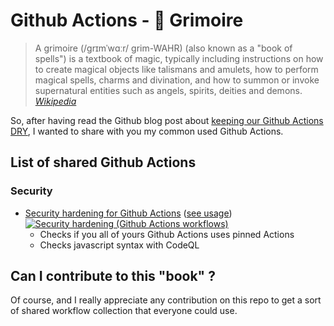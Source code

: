 # Github Actions - :closed_book: Grimoire
> A grimoire (/ɡrɪmˈwɑːr/ grim-WAHR) (also known as a "book of spells") is a textbook of magic, typically including instructions on how to create magical objects like talismans and amulets, how to perform magical spells, charms and divination, and how to summon or invoke supernatural entities such as angels, spirits, deities and demons.
> *[Wikipedia](https://en.wikipedia.org/wiki/Grimoire)*

So, after having read the Github blog post about [keeping our Github Actions DRY](https://github.blog/changelog/2021-10-05-github-actions-dry-your-github-actions-configuration-by-reusing-workflows/), I wanted to share with you my common used Github Actions.

## List of shared Github Actions
### Security
- [Security hardening for Github Actions](.github/workflows/security.workflows.yaml) ([see usage](.github/workflows/run.security.workflows.yaml))<br>
  [![Security hardening (Github Actions workflows)](https://github.com/xunleii/github-actions-grimoire/actions/workflows/run.security.workflows.yaml/badge.svg)](https://github.com/xunleii/github-actions-grimoire/actions/workflows/run.security.workflows.yaml)
  - Checks if you all of yours Github Actions uses pinned Actions
  - Checks javascript syntax with CodeQL

## Can I contribute to this "book" ?
Of course, and I really appreciate any contribution on this repo to get a sort of shared workflow collection that everyone could use.
